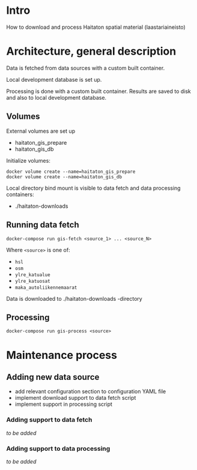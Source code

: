 # Intro

How to download and process Haitaton spatial material (laastariaineisto)

# Architecture, general description

Data is fetched from data sources with a custom built container.

Local development database is set up.

Processing is done with a custom built container. Results are saved to disk
and also to local development database.

## Volumes

External volumes are set up
* haitaton_gis_prepare
* haitaton_gis_db

Initialize volumes:
```
docker volume create --name=haitaton_gis_prepare
docker volume create --name=haitaton_gis_db
```

Local directory bind mount is visible to data fetch and data processing containers:
* ./haitaton-downloads

## Running data fetch

```
docker-compose run gis-fetch <source_1> ... <source_N>
```
Where `<source>` is one of:
* `hsl`
* `osm`
* `ylre_katualue`
* `ylre_katuosat`
* `maka_autoliikennemaarat`

Data is downloaded to ./haitaton-downloads -directory

## Processing

```
docker-compose run gis-process <source>
```

# Maintenance process

## Adding new data source

* add relevant configuration section to configuration YAML file
* implement download support to data fetch script
* implement support in processing script

### Adding support to data fetch

_to be added_

### Adding support to data processing

_to be added_

